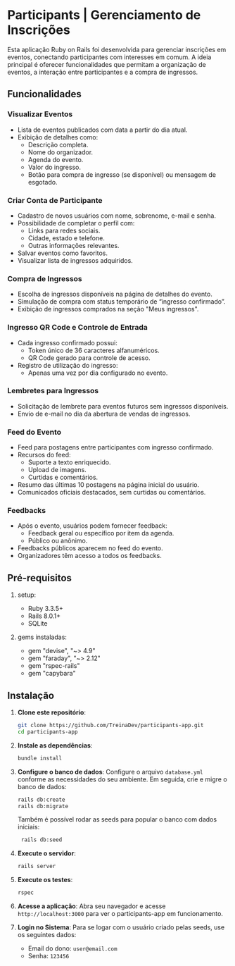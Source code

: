 
# Participants | Gerenciamento de Inscrições

Esta aplicação Ruby on Rails foi desenvolvida para gerenciar inscrições em eventos, conectando participantes com interesses em comum. A ideia principal é oferecer funcionalidades que permitam a organização de eventos, a interação entre participantes e a compra de ingressos.

## Funcionalidades

### **Visualizar Eventos**
- Lista de eventos publicados com data a partir do dia atual.
- Exibição de detalhes como:
  - Descrição completa.
  - Nome do organizador.
  - Agenda do evento.
  - Valor do ingresso.
  - Botão para compra de ingresso (se disponível) ou mensagem de esgotado.
  
### **Criar Conta de Participante**
- Cadastro de novos usuários com nome, sobrenome, e-mail e senha.
- Possibilidade de completar o perfil com:
  - Links para redes sociais.
  - Cidade, estado e telefone.
  - Outras informações relevantes.
- Salvar eventos como favoritos.
- Visualizar lista de ingressos adquiridos.

### **Compra de Ingressos**
- Escolha de ingressos disponíveis na página de detalhes do evento.
- Simulação de compra com status temporário de “ingresso confirmado”.
- Exibição de ingressos comprados na seção "Meus ingressos".

### **Ingresso QR Code e Controle de Entrada**
- Cada ingresso confirmado possui:
  - Token único de 36 caracteres alfanuméricos.
  - QR Code gerado para controle de acesso.
- Registro de utilização do ingresso:
  - Apenas uma vez por dia configurado no evento.

### **Lembretes para Ingressos**
- Solicitação de lembrete para eventos futuros sem ingressos disponíveis.
- Envio de e-mail no dia da abertura de vendas de ingressos.

### **Feed do Evento**
- Feed para postagens entre participantes com ingresso confirmado.
- Recursos do feed:
  - Suporte a texto enriquecido.
  - Upload de imagens.
  - Curtidas e comentários.
- Resumo das últimas 10 postagens na página inicial do usuário.
- Comunicados oficiais destacados, sem curtidas ou comentários.

### **Feedbacks**
- Após o evento, usuários podem fornecer feedback:
  - Feedback geral ou específico por item da agenda.
  - Público ou anônimo.
- Feedbacks públicos aparecem no feed do evento.
- Organizadores têm acesso a todos os feedbacks.



## Pré-requisitos
1. setup:
   - Ruby 3.3.5+
   - Rails 8.0.1+
   - SQLite 

2. gems instaladas:
   - gem "devise", "~> 4.9"
   - gem "faraday", "~> 2.12"
   - gem "rspec-rails"
   - gem "capybara"

## Instalação

1. **Clone este repositório**:
   ```bash
   git clone https://github.com/TreinaDev/participants-app.git
   cd participants-app
   ```

2. **Instale as dependências**:
   ```bash
   bundle install
   ```

3. **Configure o banco de dados**:
   Configure o arquivo `database.yml` conforme as necessidades do seu ambiente. Em seguida, crie e migre o banco de dados:
   ```bash
   rails db:create
   rails db:migrate
   ```
   Também é possível rodar as seeds para popular o banco com dados iniciais:
   ```bash
    rails db:seed
   ```

4. **Execute o servidor**:
   ```bash
   rails server
   ```

5. **Execute os testes**:
   ```bash
   rspec
   ```

6. **Acesse a aplicação**:
   Abra seu navegador e acesse `http://localhost:3000` para ver o participants-app em funcionamento.

7. **Login no Sistema**:
   Para se logar com o usuário criado pelas seeds, use os seguintes dados:

   - Email do dono: `user@email.com`
   - Senha: `123456`

